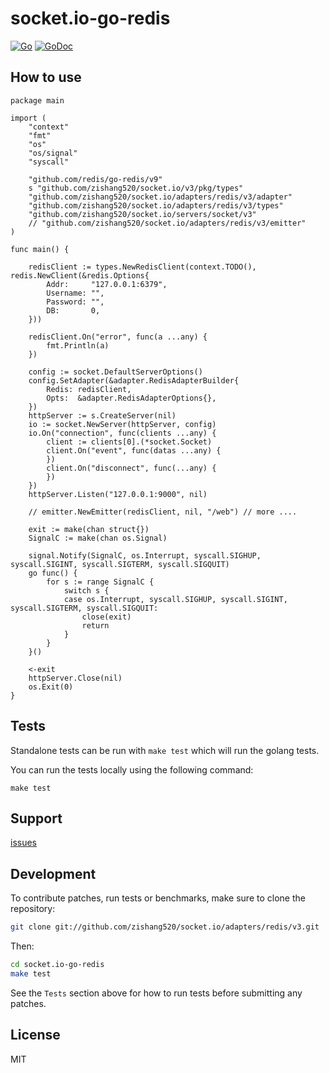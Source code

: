 
# socket.io-go-redis

[![Go](https://github.com/zishang520/socket.io/adapters/redis/v3/actions/workflows/go.yml/badge.svg)](https://github.com/zishang520/socket.io/adapters/redis/v3/actions/workflows/go.yml)
[![GoDoc](https://pkg.go.dev/badge/github.com/zishang520/socket.io/adapters/redis/v3?utm_source=godoc)](https://pkg.go.dev/github.com/zishang520/socket.io/adapters/redis/v3)

## How to use

```golang
package main

import (
    "context"
    "fmt"
    "os"
    "os/signal"
    "syscall"

    "github.com/redis/go-redis/v9"
    s "github.com/zishang520/socket.io/v3/pkg/types"
    "github.com/zishang520/socket.io/adapters/redis/v3/adapter"
    "github.com/zishang520/socket.io/adapters/redis/v3/types"
    "github.com/zishang520/socket.io/servers/socket/v3"
    // "github.com/zishang520/socket.io/adapters/redis/v3/emitter"
)

func main() {

    redisClient := types.NewRedisClient(context.TODO(), redis.NewClient(&redis.Options{
        Addr:     "127.0.0.1:6379",
        Username: "",
        Password: "",
        DB:       0,
    }))

    redisClient.On("error", func(a ...any) {
        fmt.Println(a)
    })

    config := socket.DefaultServerOptions()
    config.SetAdapter(&adapter.RedisAdapterBuilder{
        Redis: redisClient,
        Opts:  &adapter.RedisAdapterOptions{},
    })
    httpServer := s.CreateServer(nil)
    io := socket.NewServer(httpServer, config)
    io.On("connection", func(clients ...any) {
        client := clients[0].(*socket.Socket)
        client.On("event", func(datas ...any) {
        })
        client.On("disconnect", func(...any) {
        })
    })
    httpServer.Listen("127.0.0.1:9000", nil)

    // emitter.NewEmitter(redisClient, nil, "/web") // more ....

    exit := make(chan struct{})
    SignalC := make(chan os.Signal)

    signal.Notify(SignalC, os.Interrupt, syscall.SIGHUP, syscall.SIGINT, syscall.SIGTERM, syscall.SIGQUIT)
    go func() {
        for s := range SignalC {
            switch s {
            case os.Interrupt, syscall.SIGHUP, syscall.SIGINT, syscall.SIGTERM, syscall.SIGQUIT:
                close(exit)
                return
            }
        }
    }()

    <-exit
    httpServer.Close(nil)
    os.Exit(0)
}
```

## Tests

Standalone tests can be run with `make test` which will run the golang tests.

You can run the tests locally using the following command:

```
make test
```

## Support

[issues](https://github.com/zishang520/socket.io/adapters/redis/v3/issues)

## Development

To contribute patches, run tests or benchmarks, make sure to clone the
repository:

```bash
git clone git://github.com/zishang520/socket.io/adapters/redis/v3.git
```

Then:

```bash
cd socket.io-go-redis
make test
```

See the `Tests` section above for how to run tests before submitting any patches.

## License

MIT
